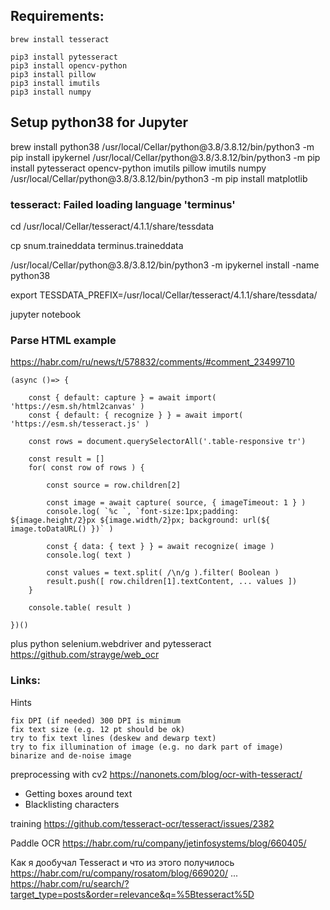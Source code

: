 ## Requirements:

    brew install tesseract

    pip3 install pytesseract
    pip3 install opencv-python
    pip3 install pillow
    pip3 install imutils
    pip3 install numpy

## Setup python38 for Jupyter

brew install python38
/usr/local/Cellar/python\@3.8/3.8.12/bin/python3 -m pip install ipykernel
/usr/local/Cellar/python\@3.8/3.8.12/bin/python3 -m pip install pytesseract opencv-python imutils pillow imutils numpy
/usr/local/Cellar/python\@3.8/3.8.12/bin/python3 -m pip install matplotlib

### tesseract: Failed loading language \'terminus\'

cd /usr/local/Cellar/tesseract/4.1.1/share/tessdata

cp snum.traineddata terminus.traineddata

/usr/local/Cellar/python\@3.8/3.8.12/bin/python3 -m ipykernel install -name python38

export TESSDATA_PREFIX=/usr/local/Cellar/tesseract/4.1.1/share/tessdata/

jupyter notebook

### Parse HTML example

https://habr.com/ru/news/t/578832/comments/#comment_23499710

    (async ()=> {
        
        const { default: capture } = await import( 'https://esm.sh/html2canvas' )
        const { default: { recognize } } = await import( 'https://esm.sh/tesseract.js' )
        
        const rows = document.querySelectorAll('.table-responsive tr')
        
        const result = []
        for( const row of rows ) {
            
            const source = row.children[2]
            
            const image = await capture( source, { imageTimeout: 1 } )
            console.log( `%c `, `font-size:1px;padding: ${image.height/2}px ${image.width/2}px; background: url(${ image.toDataURL() })` )
            
            const { data: { text } } = await recognize( image )
            console.log( text )
            
            const values = text.split( /\n/g ).filter( Boolean )
            result.push([ row.children[1].textContent, ... values ])
        }
        
        console.table( result )
        
    })()

plus python selenium.webdriver and pytesseract https://github.com/strayge/web_ocr

### Links:

Hints

    fix DPI (if needed) 300 DPI is minimum
    fix text size (e.g. 12 pt should be ok)
    try to fix text lines (deskew and dewarp text)
    try to fix illumination of image (e.g. no dark part of image)
    binarize and de-noise image

preprocessing with cv2 https://nanonets.com/blog/ocr-with-tesseract/
+ Getting boxes around text
+ Blacklisting characters

training https://github.com/tesseract-ocr/tesseract/issues/2382

Paddle OCR https://habr.com/ru/company/jetinfosystems/blog/660405/

Как я дообучал Tesseract и что из этого получилось
https://habr.com/ru/company/rosatom/blog/669020/
...
https://habr.com/ru/search/?target_type=posts&order=relevance&q=%5Btesseract%5D